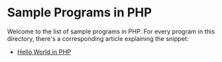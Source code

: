 # Sample Programs in PHP

Welcome to the list of sample programs in PHP. For every program in this
directory, there's a corresponding article explaining the snippet:

- [Hello World in PHP](https://therenegadecoder.com/code/hello-world-in-php/)
